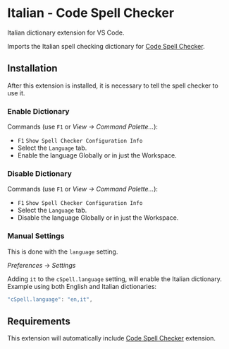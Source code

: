 # Italian - Code Spell Checker

Italian dictionary extension for VS Code.

Imports the Italian spell checking dictionary for [Code Spell Checker](https://marketplace.visualstudio.com/items?itemName=streetsidesoftware.code-spell-checker).

## Installation

After this extension is installed, it is necessary to tell the spell checker to use it.

### Enable Dictionary

Commands (use `F1` or _View -> Command Palette..._):

- `F1` `Show Spell Checker Configuration Info`
- Select the `Language` tab.
- Enable the language Globally or in just the Workspace.

### Disable Dictionary

Commands (use `F1` or _View -> Command Palette..._):

- `F1` `Show Spell Checker Configuration Info`
- Select the `Language` tab.
- Disable the language Globally or in just the Workspace.

### Manual Settings

This is done with the `language` setting.

_Preferences_ -> _Settings_

Adding `it` to the `cSpell.language` setting, will enable the Italian dictionary.
Example using both English and Italian dictionaries:

```javascript
"cSpell.language": "en,it",
```

## Requirements

This extension will automatically include [Code Spell Checker](https://marketplace.visualstudio.com/items?itemName=streetsidesoftware.code-spell-checker) extension.
